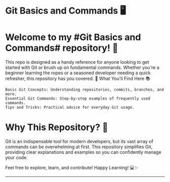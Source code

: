 # Git Basics and Commands 🖥️

# Welcome to my #Git Basics and Commands# repository! 🎉

This repo is designed as a handy reference for anyone looking to get started with Git or brush up on fundamental commands. Whether you're a beginner learning the ropes or a seasoned developer needing a quick refresher, this repository has you covered. 🚀
What You'll Find Here 📚

    Basic Git Concepts: Understanding repositories, commits, branches, and more.
    Essential Git Commands: Step-by-step examples of frequently used commands.
    Tips and Tricks: Practical advice for everyday Git usage.

# Why This Repository? 🤔

Git is an indispensable tool for modern developers, but its vast array of commands can be overwhelming at first. This repository simplifies Git, providing clear explanations and examples so you can confidently manage your code.

Feel free to explore, learn, and contribute!
Happy Learning! 💻✨


******************************************************
